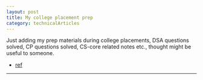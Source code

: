 ```yaml
---
layout: post 
title: My college placement prep
category: technicalArticles
---
```


Just adding my prep materials during college placements, DSA questions solved, CP questions solved, CS-core related notes etc., thought might be useful to someone. 
- [ref](https://github.com/Surajv311/myProgramming_Interview-Prep)

-----------------------------------------------
